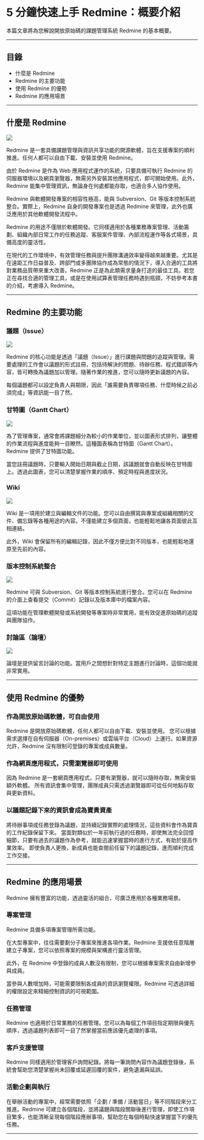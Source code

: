 
# 5 分鐘快速上手 Redmine：概要介紹


本篇文章將為您解說開放原始碼的課題管理系統 Redmine 的基本概要。

---

## 目錄

- 什麼是 Redmine
- Redmine 的主要功能
- 使用 Redmine 的優勢
- Redmine 的應用場景

---

## 什麼是 Redmine

![](images/overview-1@2x.png)

Redmine 是一套具備課題管理與資訊共享功能的開源軟體，旨在支援專案的順利推進。任何人都可以自由下載、安裝並使用 Redmine。

由於 Redmine 是作為 Web 應用程式運作的系統，只要具備可執行 Redmine 的伺服器環境以及網頁瀏覽器，無需另外安裝其他應用程式，即可開始使用。此外，Redmine 能集中管理資訊，無論身在何處都能存取，也適合多人協作使用。

Redmine 與軟體開發專案的相容性極高，能與 Subversion、Git 等版本控制系統整合。實際上，Redmine 自身的開發專案也是透過 Redmine 來管理，此外也廣泛應用於其他軟體開發流程中。

Redmine 的用途不僅限於軟體開發。它同樣適用於各種業務專案管理、活動籌劃、組織內部日常工作的任務追蹤、客服案件管理、內部流程運作等各式場景，具備高度的靈活性。

在現代的工作環境中，有效管理任務與提升團隊溝通效率變得越來越重要。尤其是在遠距工作日益普及、跨部門或多團隊協作成為常態的情況下，導入合適的工具將對業務品質帶來重大改善。Redmine 正是為此類需求量身打造的最佳工具。若您正在尋找合適的管理工具，或是在使用試算表管理任務時遇到瓶頸，不妨參考本書的介紹，考慮導入 Redmine。

---

## Redmine 的主要功能

### 議題（Issue）

![](images/overview-2@2x.png)

Redmine 的核心功能是透過「議題（Issue）」進行課題與問題的追蹤與管理。需要處理的工作會以議題的形式註冊，包括待解決的問題、待辦任務、程式錯誤等內容，皆可轉換為議題加以管理。隨著作業的推進，您可以隨時更新議題的內容。

每個議題都可以設定負責人與期限，因此「誰需要負責哪項任務、什麼時候之前必須完成」等資訊能一目了然。

### 甘特圖（Gantt Chart）

![](images/overview-3@2x.png)

為了管理專案，通常會將課題細分為較小的作業單位，並以圖表形式排列，讓整體的作業流程與進度能夠一目瞭然。這種圖表稱為甘特圖（Gantt Chart）。Redmine 提供了甘特圖功能。

當您註冊議題時，只要輸入開始日期與截止日期，該議題就會自動反映在甘特圖上。透過此圖表，您可以清楚掌握作業的順序、預定時程與進度狀況。

### Wiki

![](images/overview-4@2x.png)

Wiki 是一項用於建立與編輯文件的功能。您可以自由撰寫與專案或組織相關的文件、備忘錄等各種用途的內容。不僅能建立多個頁面，也能輕鬆地讓各頁面彼此互相連結。

此外，Wiki 會保留所有的編輯記錄，因此不僅方便比對不同版本，也能輕鬆地還原至先前的內容。

### 版本控制系統整合

![](images/overview-5@2x.png)

Redmine 可與 Subversion、Git 等版本控制系統進行整合。您可以在 Redmine 的介面上查看提交（Commit）記錄以及版本庫中的檔案內容。

這項功能在管理軟體開發或系統開發等專案時非常實用，能有效促進原始碼的追蹤與團隊協作。

### 討論區（論壇）

![](images/overview-6@2x.png)

論壇是提供留言討論的功能。當用戶之間想針對特定主題進行討論時，這個功能就非常實用。

---

## 使用 Redmine 的優勢

### 作為開放原始碼軟體，可自由使用

Redmine 是開放原始碼軟體，任何人都可以自由下載、安裝並使用。
您可以根據需求選擇在自有伺服器（On-premises）或雲端平台（Cloud）上運行。如果資源允許，Redmine 沒有限制可登錄的專案或成員數量。

### 作為網頁應用程式，只需瀏覽器即可使用

因為 Redmine 是一套網頁應用程式，只要有瀏覽器，就可以隨時存取，無需安裝額外軟體。
所有資訊會集中管理，團隊成員只需透過瀏覽器即可從任何地點存取與更新資料。

### 以議題記錄下來的資訊會成為寶貴資產

將待辦事項或任務登錄為議題，並持續記錄實際的處理情況，這些資料會作為寶貴的工作紀錄保留下來。
當面對類似於一年前執行過的任務時，即使無法完全回憶細節，只要有過去的議題作為參考，就能迅速掌握當時的進行方式，有助於提高作業效率。
即使負責人更換，新成員也能查閱前任留下的議題記錄，進而順利完成工作交接。

---

## Redmine 的應用場景

Redmine 擁有豐富的功能，透過靈活的組合，可廣泛應用於各種業務場景。

### 專案管理

Redmine 具備多項專案管理所需功能。

在大型專案中，往往需要劃分子專案來推進各項作業。Redmine 支援依任意階層建立子專案，您可以依照專案的規模與架構進行靈活管理。

此外，在 Redmine 中登錄的成員人數沒有限制，您可以根據專案需求自由新增參與成員。

當參與人數增加時，可能需要限制各成員的資訊瀏覽權限。Redmine 可透過詳細的權限設定來精細控制資訊的可視範圍。

### 任務管理

Redmine 也適用於日常業務的任務管理。您可以為每個工作項目指定期限與優先順序，透過議題列表即可一目了然掌握當前應該優先處理的事項。

### 客戶支援管理

Redmine 同樣適用於管理客戶詢問紀錄。將每一筆詢問內容作為議題登錄後，系統會幫助您清楚掌握尚未回覆或延遲回覆的案件，避免遺漏與延誤。

### 活動企劃與執行

在舉辦活動的專案中，經常需要依照「企劃 / 準備 / 活動當日」等不同階段來分工推進。Redmine 可建立各個階段，並將議題與階段關聯後進行管理，即使工作項目繁多，也能清晰呈現每個階段應辦事項，幫助您在每個時點快速掌握當下的優先任務。

---


